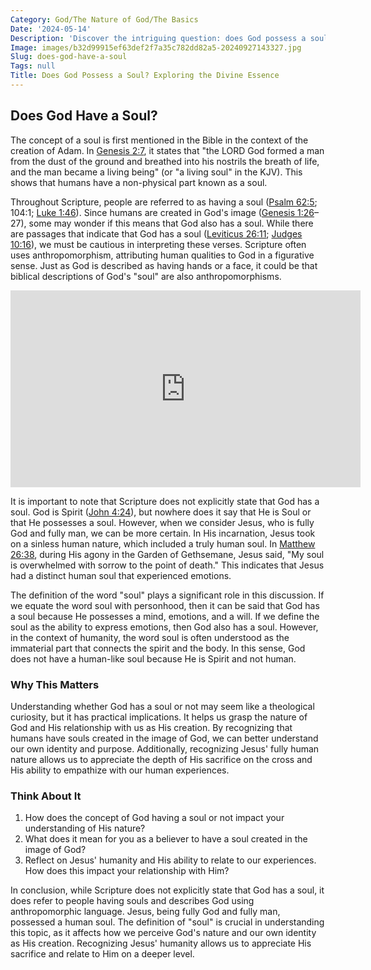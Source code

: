 ```yaml
---
Category: God/The Nature of God/The Basics
Date: '2024-05-14'
Description: 'Discover the intriguing question: does God possess a soul? Delve into this philosophical inquiry to explore the concept of divinity and the nature of the soul.'
Image: images/b32d99915ef63def2f7a35c782dd82a5-20240927143327.jpg
Slug: does-god-have-a-soul
Tags: null
Title: Does God Possess a Soul? Exploring the Divine Essence
---
```


## Does God Have a Soul?

The concept of a soul is first mentioned in the Bible in the context of the creation of Adam. In [Genesis 2:7](https://www.bibleref.com/Genesis/2/Genesis-2-7.html), it states that "the LORD God formed a man from the dust of the ground and breathed into his nostrils the breath of life, and the man became a living being" (or "a living soul" in the KJV). This shows that humans have a non-physical part known as a soul.

Throughout Scripture, people are referred to as having a soul ([Psalm 62:5](https://www.bibleref.com/Psalm/62/Psalm-62-5.html); 104:1; [Luke 1:46](https://www.bibleref.com/Luke/1/Luke-1-46.html)). Since humans are created in God's image ([Genesis 1:26](https://www.bibleref.com/Genesis/1/Genesis-1-26.html)–27), some may wonder if this means that God also has a soul. While there are passages that indicate that God has a soul ([Leviticus 26:11](https://www.bibleref.com/Leviticus/26/Leviticus-26-11.html); [Judges 10:16](https://www.bibleref.com/Judges/10/Judges-10-16.html)), we must be cautious in interpreting these verses. Scripture often uses anthropomorphism, attributing human qualities to God in a figurative sense. Just as God is described as having hands or a face, it could be that biblical descriptions of God's "soul" are also anthropomorphisms.


<iframe width="560" height="315" src="https://www.youtube.com/embed/b8UmAQq6n7A" frameborder="0" allow="autoplay; encrypted-media" allowfullscreen></iframe>


It is important to note that Scripture does not explicitly state that God has a soul. God is Spirit ([John 4:24](https://www.bibleref.com/John/4/John-4-24.html)), but nowhere does it say that He is Soul or that He possesses a soul. However, when we consider Jesus, who is fully God and fully man, we can be more certain. In His incarnation, Jesus took on a sinless human nature, which included a truly human soul. In [Matthew 26:38](https://www.bibleref.com/Matthew/26/Matthew-26-38.html), during His agony in the Garden of Gethsemane, Jesus said, "My soul is overwhelmed with sorrow to the point of death." This indicates that Jesus had a distinct human soul that experienced emotions.

The definition of the word "soul" plays a significant role in this discussion. If we equate the word soul with personhood, then it can be said that God has a soul because He possesses a mind, emotions, and a will. If we define the soul as the ability to express emotions, then God also has a soul. However, in the context of humanity, the word soul is often understood as the immaterial part that connects the spirit and the body. In this sense, God does not have a human-like soul because He is Spirit and not human.

### Why This Matters

Understanding whether God has a soul or not may seem like a theological curiosity, but it has practical implications. It helps us grasp the nature of God and His relationship with us as His creation. By recognizing that humans have souls created in the image of God, we can better understand our own identity and purpose. Additionally, recognizing Jesus' fully human nature allows us to appreciate the depth of His sacrifice on the cross and His ability to empathize with our human experiences.

### Think About It

1. How does the concept of God having a soul or not impact your understanding of His nature?
2. What does it mean for you as a believer to have a soul created in the image of God?
3. Reflect on Jesus' humanity and His ability to relate to our experiences. How does this impact your relationship with Him?

In conclusion, while Scripture does not explicitly state that God has a soul, it does refer to people having souls and describes God using anthropomorphic language. Jesus, being fully God and fully man, possessed a human soul. The definition of "soul" is crucial in understanding this topic, as it affects how we perceive God's nature and our own identity as His creation. Recognizing Jesus' humanity allows us to appreciate His sacrifice and relate to Him on a deeper level.